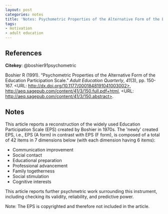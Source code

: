 ```yaml
---
layout: post
categories: notes
title: 'Notes: Psychometric Properties of the Alternative Form of the Education Participation Scale'
tags:
- motivation
- adult education
---
```


## References

**Citekey**: @boshier91psychometric

Boshier R (1991). “Psychometric Properties of the Alternative Form of
the Education Participation Scale.” _Adult Education Quarterly_,
*41*(3), pp. 150-167. <URL:
http://dx.doi.org/10.1177/0001848191041003002>,
http://aeq.sagepub.com/content/41/3/150.full.pdf+html, <URL:
http://aeq.sagepub.com/content/41/3/150.abstract>.

## Notes

This article reports a reconstruction of the widely used Education Participation Scale (EPS) created by Boshier in 1970s. The 'newly' created EPS, i.e., EPS (A form) in contrast with EPS (F form), is composed of a total of 42 items in 7 dimensions below (with each dimension having 6 items):

- Communication improvement
- Social contact
- Educational preparation
- Professional advancement
- Family togetherness
- Social stimulation
- Cognitive interests

This article reports further psychmetric work surrounding this instrument, including checking its validity, reliability, and predictive power.

Note: The EPS is copyrighted and therefore not included in the article. 
